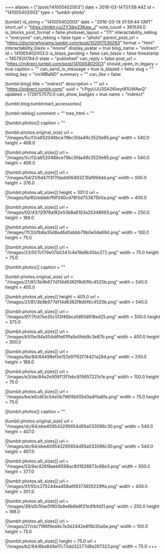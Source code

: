 +++
aliases = ["/post/141005402003"]
date = 2016-03-14T01:59:44Z
id = "141005402003"
type = "tumblr-photo"

[tumblr]
id_string = "141005402003"
date = "2016-03-14 01:59:44 GMT"
short_url = "https://tmblr.co/ZY3jby23Kaw_J"
note_count = 361534.0
is_blocks_post_format = false
photoset_layout = "111"
interactability_reblog = "everyone"
can_reblog = false
type = "photo"
parent_post_url = "https://doctorwhorama.tumblr.com/post/102917530263"
format = "html"
interactability_blaze = "noone"
display_avatar = true
blog_name = "indirect"
id = 141005402003.0
is_blaze_pending = false
can_blaze = false
timestamp = 1457920784.0
state = "published"
can_reply = false
post_url = "https://indirect.tumblr.com/post/141005402003"
should_open_in_legacy = true
caption = ""
can_send_in_message = true
is_blazed = false
slug = ""
reblog_key = "nrcMBaND"
summary = ""
can_like = false

[tumblr.blog]
title = "indirect"
description = ""
url = "https://indirect.tumblr.com/"
uuid = "t:PgyUJU3SA2Klwyt81UWAwQ"
updated = 1739757070.0
can_show_badges = true
name = "indirect"

[tumblr.blog.tumblrmart_accessories]

[tumblr.reblog]
comment = ""
tree_html = ""

[[tumblr.photos]]
caption = ""

[tumblr.photos.original_size]
url = "/images/5c/f3/a652048bce79bc5fda49c3520e65.png"
width = 540.0
height = 406.0

[[tumblr.photos.alt_sizes]]
url = "/images/5c/f3/a652048bce79bc5fda49c3520e65.png"
width = 540.0
height = 406.0

[[tumblr.photos.alt_sizes]]
url = "/images/5d/21/6d47f3f7fdadd0649323faf994d4.png"
width = 500.0
height = 376.0

[[tumblr.photos.alt_sizes]]
height = 301.0
url = "/images/fa/60/edddcff6f340cd78f0d753875b0a.png"
width = 400.0

[[tumblr.photos.alt_sizes]]
url = "/images/02/43/12978a182e53b8a6193a25348693.png"
width = 250.0
height = 188.0

[[tumblr.photos.alt_sizes]]
url = "/images/7f/33/fb8a35d8ad6d0abbb79b0e0da69d.png"
width = 100.0
height = 75.0

[[tumblr.photos.alt_sizes]]
url = "/images/23/5f/7cf79e07b0347c4e19a9b30bc272.png"
width = 75.0
height = 75.0

[[tumblr.photos]]
caption = ""

[tumblr.photos.original_size]
url = "/images/21/81/3b9b677d114d6362f8d0f6c4520b.png"
width = 540.0
height = 405.0

[[tumblr.photos.alt_sizes]]
height = 405.0
url = "/images/21/81/3b9b677d114d6362f8d0f6c4520b.png"
width = 540.0

[[tumblr.photos.alt_sizes]]
url = "/images/97/7f/d7be35c5f3f46bca1d60d918ed25.png"
width = 500.0
height = 375.0

[[tumblr.photos.alt_sizes]]
url = "/images/b1/0e/84a554d6fe61ffa9a5feb9c3e87b.png"
width = 400.0
height = 300.0

[[tumblr.photos.alt_sizes]]
url = "/images/8e/84/84498ef5e157a97f52f74421a284.png"
width = 250.0
height = 188.0

[[tumblr.photos.alt_sizes]]
url = "/images/e3/de/84e2e908f13f7ebc815657221c1e.png"
width = 100.0
height = 75.0

[[tumblr.photos.alt_sizes]]
url = "/images/be/e6/d83c54e0b79816bf05d3a4f0a8fa.png"
width = 75.0
height = 75.0

[[tumblr.photos]]
caption = ""

[tumblr.photos.original_size]
url = "/images/dc/64/ebe409543295654d95a033096c30.png"
width = 540.0
height = 407.0

[[tumblr.photos.alt_sizes]]
url = "/images/dc/64/ebe409543295654d95a033096c30.png"
width = 540.0
height = 407.0

[[tumblr.photos.alt_sizes]]
url = "/images/53/6e/426f8aeb6598ac801828873c66e3.png"
width = 500.0
height = 377.0

[[tumblr.photos.alt_sizes]]
url = "/images/51/55/c275244ea458a6f8373655229ffa.png"
width = 400.0
height = 301.0

[[tumblr.photos.alt_sizes]]
url = "/images/39/d5/5fae5f903b8e6b6b8f21e4fbfd31.png"
width = 250.0
height = 188.0

[[tumblr.photos.alt_sizes]]
url = "/images/27/cb/7196f9ea9c7e3d2442e8f8b30a0e.png"
width = 100.0
height = 75.0

[[tumblr.photos.alt_sizes]]
height = 75.0
url = "/images/b2/64/6ba849a17c73dd32277d8e267323.png"
width = 75.0
+++
